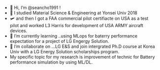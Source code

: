 - 👋 Hi, I’m @seancho1991 ! 
- 👀 I studied Material Science & Engineering at Yonsei Univ 2018
- 🛩 and then I got a FAA commercial pilot certifiacte on USA as a test pilot and worked L3 Harris for development of USA ARMY aircraft devices. 
- 🌱 I’m currently learning ..using MLops for baterry performance expectation for a project of LG Engergy Solution.
- 💞️ I’m collaborate on ...LG E&S and join intergrated Ph.D course at Korea Univ with a LG Energy Solution scholarships program. 
- My specific topic for my research is improvement of technic for Battery performance simulation by using ML/DL. 

<!---
seancho1991/seancho1991 is a ✨ special ✨ repository because its `README.md` (this file) appears on your GitHub profile.
You can click the Preview link to take a look at your changes.
--->
